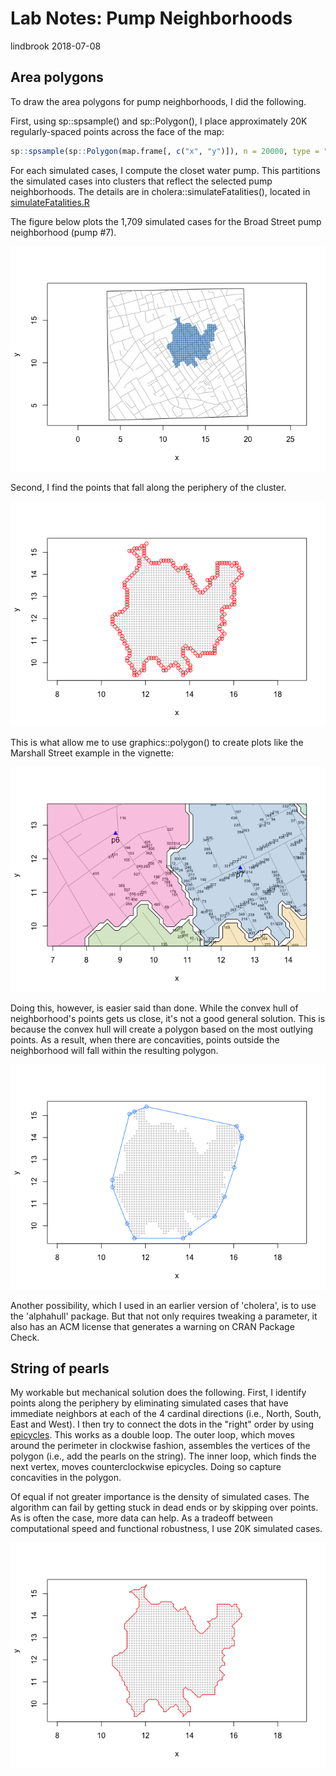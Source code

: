 Lab Notes: Pump Neighborhoods
================
lindbrook
2018-07-08

Area polygons
-------------

To draw the area polygons for pump neighborhoods, I did the following.

First, using sp::spsample() and sp::Polygon(), I place approximately 20K regularly-spaced points across the face of the map:

``` r
sp::spsample(sp::Polygon(map.frame[, c("x", "y")]), n = 20000, type = "regular")
```

For each simulated cases, I compute the closet water pump. This partitions the simulated cases into clusters that reflect the selected pump neighborhoods. The details are in cholera::simulateFatalities(), located in [simulateFatalities.R](https://github.com/lindbrook/cholera/blob/master/R/simulateFatalities.R)

The figure below plots the 1,709 simulated cases for the Broad Street pump neighborhood (pump \#7).

![](pump.neighborhoods.notes_files/figure-markdown_github/cloud-1.png)

Second, I find the points that fall along the periphery of the cluster.

![](pump.neighborhoods.notes_files/figure-markdown_github/perimeter-1.png)

This is what allow me to use graphics::polygon() to create plots like the Marshall Street example in the vignette:

![](pump.neighborhoods.notes_files/figure-markdown_github/marshall-1.png)

Doing this, however, is easier said than done. While the convex hull of neighborhood's points gets us close, it's not a good general solution. This is because the convex hull will create a polygon based on the most outlying points. As a result, when there are concavities, points outside the neighborhood will fall within the resulting polygon.

![](pump.neighborhoods.notes_files/figure-markdown_github/hull-1.png)

Another possibility, which I used in an earlier version of 'cholera', is to use the 'alphahull' package. But that not only requires tweaking a parameter, it also has an ACM license that generates a warning on CRAN Package Check.

String of pearls
----------------

My workable but mechanical solution does the following. First, I identify points along the periphery by eliminating simulated cases that have immediate neighbors at each of the 4 cardinal directions (i.e., North, South, East and West). I then try to connect the dots in the "right" order by using [epicycles](https://en.wikipedia.org/wiki/Deferent_and_epicycle). This works as a double loop. The outer loop, which moves around the perimeter in clockwise fashion, assembles the vertices of the polygon (i.e., add the pearls on the string). The inner loop, which finds the next vertex, moves counterclockwise epicycles. Doing so capture concavities in the polygon.

Of equal if not greater importance is the density of simulated cases. The algorithm can fail by getting stuck in dead ends or by skipping over points. As is often the case, more data can help. As a tradeoff between computational speed and functional robustness, I use 20K simulated cases.

![](pump.neighborhoods.notes_files/figure-markdown_github/pearl_string-1.png)
